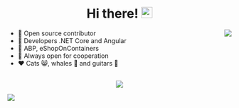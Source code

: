 <div align="center">
   <h1>Hi there! <img src="https://media.giphy.com/media/hvRJCLFzcasrR4ia7z/giphy.gif" width="25px"></h1>
</div>

<img align="right" src="https://github-readme-stats.vercel.app/api?username=MrChuJiu&count_private=true&show_icons=true&hide_title=true&hide=stars" />

- 👀 Open source contributor
- 👾 Developers .NET Core and Angular
- 👑 ABP, eShopOnContainers
- 🤝 Always open for cooperation
- ❤️ Cats 😸, whales 🐳 and guitars 🎸

<br>

<div align="center">
   <img src="https://github-profile-trophy.vercel.app/?username=MrChuJiu&theme=flat&no-frame=true&margin-w=30" />
</div>

<!-- It is https://yhype.me/ views count tracker, please remove it or use your own -->
![](https://hit.yhype.me/github/profile?user_id=31230864)
